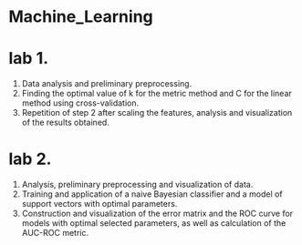 # Machine_Learning
# lab 1.
1. Data analysis and preliminary preprocessing.
2. Finding the optimal value of k for the metric method and C for the linear method using cross-validation.
3. Repetition of step 2 after scaling the features, analysis and visualization of the results obtained.

# lab 2.
1. Analysis, preliminary preprocessing and visualization of data.
2. Training and application of a naive Bayesian classifier and a model of support vectors with optimal parameters.
3. Construction and visualization of the error matrix and the ROC curve for models with optimal selected parameters, as well as calculation of the AUC-ROC metric.

